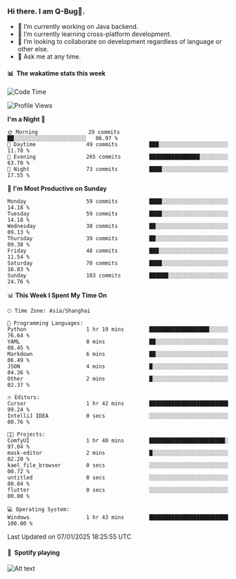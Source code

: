 ### Hi there. I am Q-Bug🐞.

- 🔭 I’m currently working on Java backend.
- 🌱 I’m currently learning cross-platform development.
- 👯 I’m looking to collaborate on development regardless of language or other else.
- 💬 Ask me at any time.

#### 📊 &nbsp;**The wakatime stats this week**  
<!--START_SECTION:waka-->
![Code Time](http://img.shields.io/badge/Code%20Time-218%20hrs%2028%20mins-blue)

![Profile Views](http://img.shields.io/badge/Profile%20Views-0-blue)

**I'm a Night 🦉** 

```text
🌞 Morning                29 commits          ██░░░░░░░░░░░░░░░░░░░░░░░   06.97 % 
🌆 Daytime                49 commits          ███░░░░░░░░░░░░░░░░░░░░░░   11.78 % 
🌃 Evening                265 commits         ████████████████░░░░░░░░░   63.70 % 
🌙 Night                  73 commits          ████░░░░░░░░░░░░░░░░░░░░░   17.55 % 
```
📅 **I'm Most Productive on Sunday** 

```text
Monday                   59 commits          ████░░░░░░░░░░░░░░░░░░░░░   14.18 % 
Tuesday                  59 commits          ████░░░░░░░░░░░░░░░░░░░░░   14.18 % 
Wednesday                38 commits          ██░░░░░░░░░░░░░░░░░░░░░░░   09.13 % 
Thursday                 39 commits          ██░░░░░░░░░░░░░░░░░░░░░░░   09.38 % 
Friday                   48 commits          ███░░░░░░░░░░░░░░░░░░░░░░   11.54 % 
Saturday                 70 commits          ████░░░░░░░░░░░░░░░░░░░░░   16.83 % 
Sunday                   103 commits         ██████░░░░░░░░░░░░░░░░░░░   24.76 % 
```


📊 **This Week I Spent My Time On** 

```text
🕑︎ Time Zone: Asia/Shanghai

💬 Programming Languages: 
Python                   1 hr 19 mins        ███████████████████░░░░░░   76.64 % 
YAML                     8 mins              ██░░░░░░░░░░░░░░░░░░░░░░░   08.45 % 
Markdown                 6 mins              ██░░░░░░░░░░░░░░░░░░░░░░░   06.49 % 
JSON                     4 mins              █░░░░░░░░░░░░░░░░░░░░░░░░   04.36 % 
Other                    2 mins              █░░░░░░░░░░░░░░░░░░░░░░░░   02.37 % 

🔥 Editors: 
Cursor                   1 hr 42 mins        █████████████████████████   99.24 % 
IntelliJ IDEA            0 secs              ░░░░░░░░░░░░░░░░░░░░░░░░░   00.76 % 

🐱‍💻 Projects: 
ComfyUI                  1 hr 40 mins        ████████████████████████░   97.04 % 
mask-editor              2 mins              █░░░░░░░░░░░░░░░░░░░░░░░░   02.20 % 
kael_file_browser        0 secs              ░░░░░░░░░░░░░░░░░░░░░░░░░   00.72 % 
untitled                 0 secs              ░░░░░░░░░░░░░░░░░░░░░░░░░   00.04 % 
flutter                  0 secs              ░░░░░░░░░░░░░░░░░░░░░░░░░   00.00 % 

💻 Operating System: 
Windows                  1 hr 43 mins        █████████████████████████   100.00 % 
```


 Last Updated on 07/01/2025 18:25:55 UTC
<!--END_SECTION:waka-->

#### 🎵 &nbsp;**Spotify playing**  
![Alt text](https://spotify-recently-played-readme.vercel.app/api?user=e5y1o4x7kdt9kf2blu4wvmb4s&unique={true|1|on|yes})
